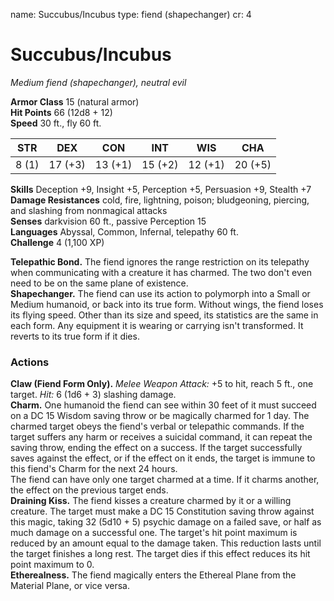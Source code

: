 name: Succubus/Incubus
type: fiend (shapechanger)
cr: 4

# Succubus/Incubus 
_Medium fiend (shapechanger), neutral evil_

**Armor Class** 15 (natural armor)    
**Hit Points** 66 (12d8 + 12)    
**Speed** 30 ft., fly 60 ft. 

| STR     | DEX     | CON     | INT     | WIS     | CHA     |
|---------|---------|---------|---------|---------|---------|
| 8 (1)  | 17 (+3) | 13 (+1) | 15 (+2) | 12 (+1) | 20 (+5) |

**Skills** Deception +9, Insight +5, Perception +5, Persuasion +9, Stealth +7    
**Damage Resistances** cold, fire, lightning, poison; bludgeoning, piercing, and slashing from nonmagical attacks    
**Senses** darkvision 60 ft., passive Perception 15    
**Languages** Abyssal, Common, Infernal, telepathy 60 ft.    
**Challenge** 4 (1,100 XP) 

**Telepathic Bond.** The fiend ignores the range restriction on its telepathy when communicating with a creature it has charmed. The two don't even need to be on the same plane of existence.    
**Shapechanger.** The fiend can use its action to polymorph into a Small or Medium humanoid, or back into its true form. Without wings, the fiend loses its flying speed. Other than its size and speed, its statistics are the same in each form. Any equipment it is wearing or carrying isn't transformed. It reverts to its true form if it dies. 

### Actions 
**Claw (Fiend Form Only).** _Melee Weapon Attack:_ +5 to hit, reach 5 ft., one target. _Hit:_ 6 (1d6 + 3) slashing damage.    
**Charm.** One humanoid the fiend can see within 30 feet of it must succeed on a DC 15 Wisdom saving throw or be magically charmed for 1 day. The charmed target obeys the fiend's verbal or telepathic commands. If the target suffers any harm or receives a suicidal command, it can repeat the saving throw, ending the effect on a success. If the target successfully saves against the effect, or if the effect on it ends, the target is immune to this fiend's Charm for the next 24 hours.    
The fiend can have only one target charmed at a time. If it charms another, the effect on the previous target ends.    
**Draining Kiss.** The fiend kisses a creature charmed by it or a willing creature. The target must make a DC 15 Constitution saving throw against this magic, taking 32 (5d10 + 5) psychic damage on a failed save, or half as much damage on a successful one. The target's hit point maximum is reduced by an amount equal to the damage taken. This reduction lasts until the target finishes a long rest. The target dies if this effect reduces its hit point maximum to 0.    
**Etherealness.** The fiend magically enters the Ethereal Plane from the Material Plane, or vice versa.